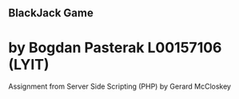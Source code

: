 ## BlackJack Game
# by Bogdan Pasterak L00157106 (LYIT)

Assignment from Server Side Scripting (PHP) by Gerard McCloskey
